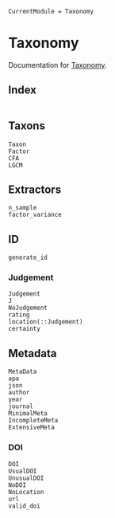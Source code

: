 ```@meta
CurrentModule = Taxonomy
```

# Taxonomy

Documentation for [Taxonomy](https://github.com/formal-methods-mpi/Taxonomy.jl).

## Index

```@index
```

## Taxons

```@docs
Taxon
Factor
CFA
LGCM
```

## Extractors

```@docs
n_sample
factor_variance
```

## ID

```@docs
generate_id
```

### Judgement

```@docs
Judgement
J
NoJudgement
rating
location(::Judgement)
certainty
```
## Metadata

```@docs
MetaData
apa
json
author
year
journal
MinimalMeta
IncompleteMeta
ExtensiveMeta
```

### DOI

```@docs
DOI
UsualDOI
UnusualDOI
NoDOI
NoLocation
url
valid_doi
```
